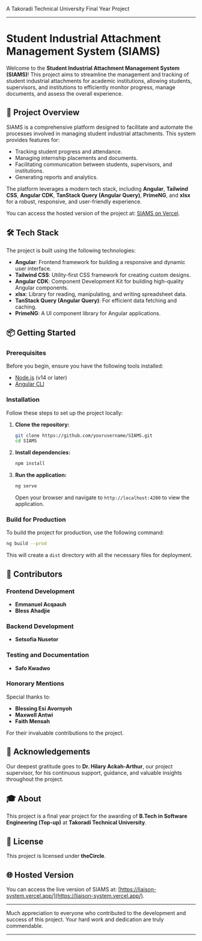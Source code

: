 A Takoradi Technical University Final Year Project

---

# Student Industrial Attachment Management System (SIAMS)

Welcome to the **Student Industrial Attachment Management System (SIAMS)**! This project aims to streamline the management and tracking of student industrial attachments for academic institutions, allowing students, supervisors, and institutions to efficiently monitor progress, manage documents, and assess the overall experience.

## 🚀 Project Overview

SIAMS is a comprehensive platform designed to facilitate and automate the processes involved in managing student industrial attachments. This system provides features for:

- Tracking student progress and attendance.
- Managing internship placements and documents.
- Facilitating communication between students, supervisors, and institutions.
- Generating reports and analytics.

The platform leverages a modern tech stack, including **Angular**, **Tailwind CSS**, **Angular CDK**, **TanStack Query (Angular Query)**, **PrimeNG**, and **xlsx** for a robust, responsive, and user-friendly experience.

You can access the hosted version of the project at: [SIAMS on Vercel](https://liaison-system.vercel.app/).

## 🛠 Tech Stack

The project is built using the following technologies:

- **Angular**: Frontend framework for building a responsive and dynamic user interface.
- **Tailwind CSS**: Utility-first CSS framework for creating custom designs.
- **Angular CDK**: Component Development Kit for building high-quality Angular components.
- **xlsx**: Library for reading, manipulating, and writing spreadsheet data.
- **TanStack Query (Angular Query)**: For efficient data fetching and caching.
- **PrimeNG**: A UI component library for Angular applications.

## 📦 Getting Started

### Prerequisites

Before you begin, ensure you have the following tools installed:

- [Node.js](https://nodejs.org/) (v14 or later)
- [Angular CLI](https://angular.io/cli)

### Installation

Follow these steps to set up the project locally:

1. **Clone the repository:**

   ```bash
   git clone https://github.com/yourusername/SIAMS.git
   cd SIAMS
   ```

2. **Install dependencies:**

   ```bash
   npm install
   ```

3. **Run the application:**

   ```bash
   ng serve
   ```

   Open your browser and navigate to `http://localhost:4200` to view the application.

### Build for Production

To build the project for production, use the following command:

```bash
ng build --prod
```

This will create a `dist` directory with all the necessary files for deployment.

## 👥 Contributors

### Frontend Development

- **Emmanuel Acqaauh**
- **Bless Ahadjie**

### Backend Development

- **Setsofia Nusetor**

### Testing and Documentation

- **Safo Kwadwo**

### Honorary Mentions

Special thanks to:

- **Blessing Esi Avornyoh**
- **Maxwell Antwi**
- **Faith Mensah**

For their invaluable contributions to the project.

## 🙏 Acknowledgements

Our deepest gratitude goes to **Dr. Hilary Ackah-Arthur**, our project supervisor, for his continuous support, guidance, and valuable insights throughout the project.

## 🎓 About

This project is a final year project for the awarding of **B.Tech in Software Engineering (Top-up)** at **Takoradi Technical University**.

## 📜 License

This project is licensed under **theCircle**.

## 🌐 Hosted Version

You can access the live version of SIAMS at: [https://liaison-system.vercel.app/](https://liaison-system.vercel.app/).

---

Much appreciation to everyone who contributed to the development and success of this project. Your hard work and dedication are truly commendable.

---

